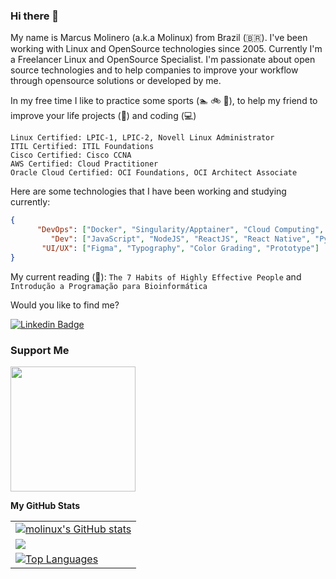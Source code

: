 ### Hi there 👋

My name is Marcus Molinero (a.k.a Molinux) from Brazil (🇧🇷). I've been working with Linux and OpenSource technologies since 2005. Currently I'm a Freelancer Linux and OpenSource Specialist. I'm passionate about open source technologies and to help companies to improve your workflow through opensource solutions or developed by me.

In my free time I like to practice some sports (:swimmer: :bike: :running:), to help my friend to improve your life projects (:green_heart:) and coding (:computer:)

```
Linux Certified: LPIC-1, LPIC-2, Novell Linux Administrator
ITIL Certified: ITIL Foundations
Cisco Certified: Cisco CCNA
AWS Certified: Cloud Practitioner
Oracle Cloud Certified: OCI Foundations, OCI Architect Associate
```

Here are some technologies that I have been working and studying currently:

```JSON
{
      "DevOps": ["Docker", "Singularity/Apptainer", "Cloud Computing", "Kubernetes", "Ansible", "Zabbix", "Bacula"],
         "Dev": ["JavaScript", "NodeJS", "ReactJS", "React Native", "Python", "Django"],
       "UI/UX": ["Figma", "Typography", "Color Grading", "Prototype"]
}
```

My current reading (:orange_book:): `The 7 Habits of Highly Effective People` and `Introdução a Programação para Bioinformática`

Would you like to find me?

<!-- [![Blog Badge](https://img.shields.io/badge/Blog-felipefialho.com-black)](https://felipefialho.com/blog) -->
<!-- [![Youtube Badge](https://img.shields.io/badge/-Youtube-FF0000?style=flat-square&labelColor=FF0000&logo=youtube&logoColor=white&link=https://youtube.com/c/FelipeFialhoDev)](https://youtube.com/c/FelipeFialhoDev) -->
<!-- [![Twitter Badge](https://img.shields.io/badge/-Twitter-1ca0f1?style=flat-square&labelColor=1ca0f1&logo=twitter&logoColor=white&link=https://twitter.com/felipefialho_)](https://twitter.com/felipefialho_) -->
[![Linkedin Badge](https://img.shields.io/badge/linkedin-%230077B5.svg?&style=for-the-badge&logo=linkedin&logoColor=white&link=https://www.linkedin.com/in/marcus-a-molinero-5785b013/)](https://www.linkedin.com/in/marcus-molinero/)
<!-- [![Facebook Badge](https://img.shields.io/badge/facebook-%231877F2.svg?&style=for-the-badge&logo=facebook&logoColor=white)](https://www.facebook.com/marcus.molinero.1) -->
<!-- [![Instagram Badge](https://img.shields.io/badge/instagram-%23E4405F.svg?&style=for-the-badge&logo=instagram&logoColor=white)](https://instagram.com/marcus.ironmind) -->

### Support Me

<a href="https://www.buymeacoffee.com/molinux"><img src="https://cdn.buymeacoffee.com/buttons/v2/default-yellow.png" width="200" /></a>

<b>My GitHub Stats</b>

<table>
<tr><td>
<a href="http://www.github.com/molinux"><img src="https://github-readme-stats.vercel.app/api?username=molinux&show_icons=true&hide=&count_private=true&title_color=0891b2&text_color=ffffff&icon_color=0891b2&bg_color=1c1917&hide_border=true&show_icons=true" alt="molinux's GitHub stats" /></a>
      </td></tr>
<tr><td>
<a href="http://www.github.com/molinux"><img src="https://github-readme-streak-stats.herokuapp.com/?user=molinux&stroke=ffffff&background=1c1917&ring=0891b2&fire=0891b2&currStreakNum=ffffff&currStreakLabel=0891b2&sideNums=ffffff&sideLabels=ffffff&dates=ffffff&hide_border=true" /></a>
      </td></tr>
<tr><td>
<a href="https://github.com/molinux" align="left"><img src="https://github-readme-stats.vercel.app/api/top-langs/?username=molinux&langs_count=10&title_color=0891b2&text_color=ffffff&icon_color=0891b2&bg_color=1c1917&hide_border=true&locale=en&custom_title=Top%20%Languages" alt="Top Languages" /></a>
      </td></tr>
</table>


<!--
**molinux/molinux** is a ✨ _special_ ✨ repository because its `README.md` (this file) appears on your GitHub profile.

Here are some ideas to get you started:

- 🔭 I’m currently working on ...
- 🌱 I’m currently learning ...
- 👯 I’m looking to collaborate on ...
- 🤔 I’m looking for help with ...
- 💬 Ask me about ...
- 📫 How to reach me: ...
- 😄 Pronouns: ...
- ⚡ Fun fact: ...
-->
